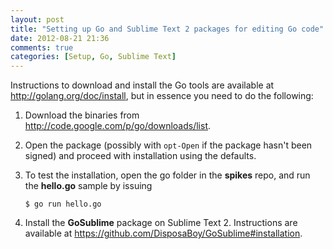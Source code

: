 ```yaml
---
layout: post
title: "Setting up Go and Sublime Text 2 packages for editing Go code"
date: 2012-08-21 21:36
comments: true
categories: [Setup, Go, Sublime Text]
---
```


Instructions to download and install the Go tools are available at <http://golang.org/doc/install>, but in essence you need to do the following:

1.  Download the binaries from <http://code.google.com/p/go/downloads/list>.
2.  Open the package (possibly with `opt-Open` if the package hasn't been signed) and proceed with installation using the defaults.
3.  To test the installation, open the go folder in the **spikes** repo, and run the **hello.go** sample by issuing

        $ go run hello.go

4.  Install the **GoSublime** package on Sublime Text 2. Instructions are available at <https://github.com/DisposaBoy/GoSublime#installation>.

